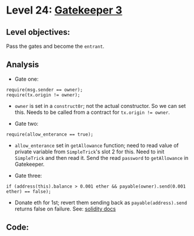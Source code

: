 # Level 24: [Gatekeeper 3](https://ethernaut.openzeppelin.com/level/0x762db91C67F7394606C8A636B5A55dbA411347c6)

## Level objectives:
Pass the gates and become the `entrant`.
## Analysis
- Gate one: 
```sol
require(msg.sender == owner);
require(tx.origin != owner);
```
- `owner` is set in a `construct0r`; not the actual constructor. So we can set this. Needs to be called from a contract for `tx.origin != owner`.

- Gate two:
```sol
require(allow_enterance == true);
```
- `allow_enterance` set in `getAllowance` function; need to read value of private variable from `SimpleTrick`'s slot 2 for this. Need to init `SimpleTrick` and then read it. Send the read `password` to `getAllowance` in Gatekeeper.

- Gate three:
```sol
if (address(this).balance > 0.001 ether && payable(owner).send(0.001 ether) == false);
```
- Donate eth for 1st; revert them sending back as `payable(address).send` returns false on failure. See: [solidity docs](https://docs.soliditylang.org/en/v0.8.18/types.html#members-of-addresses)
## Code:


